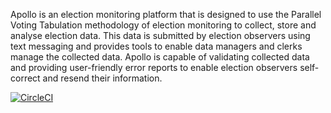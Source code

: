 Apollo is an election monitoring platform that is designed
to use the Parallel Voting Tabulation methodology of election
monitoring to collect, store and analyse election data. This
data is submitted by election observers using text messaging
and provides tools to enable data managers and clerks manage
the collected data. Apollo is capable of validating collected
data and providing user-friendly error reports to enable
election observers self-correct and resend their information.

[![CircleCI](https://circleci.com/gh/nditech/dev-elections/tree/master.svg?style=svg&circle-token=d73aae2670476f167920a4494b6087a6f8ef49e9)](https://circleci.com/gh/nditech/dev-elections/tree/master)
